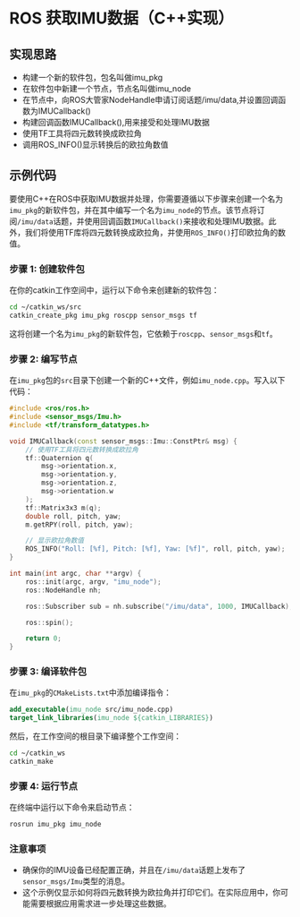 # ROS 获取IMU数据（C++实现）

## 实现思路

- 构建一个新的软件包，包名叫做imu_pkg
- 在软件包中新建一个节点，节点名叫做imu_node
- 在节点中，向ROS大管家NodeHandle申请订阅话题/imu/data,并设置回调函数为IMUCallback()
- 构建回调函数IMUCallback(),用来接受和处理IMU数据
- 使用TF工具将四元数转换成欧拉角
- 调用ROS_INFO()显示转换后的欧拉角数值



## 示例代码

要使用C++在ROS中获取IMU数据并处理，你需要遵循以下步骤来创建一个名为`imu_pkg`的新软件包，并在其中编写一个名为`imu_node`的节点。该节点将订阅`/imu/data`话题，并使用回调函数`IMUCallback()`来接收和处理IMU数据。此外，我们将使用TF库将四元数转换成欧拉角，并使用`ROS_INFO()`打印欧拉角的数值。

### 步骤 1: 创建软件包

在你的catkin工作空间中，运行以下命令来创建新的软件包：

```bash
cd ~/catkin_ws/src
catkin_create_pkg imu_pkg roscpp sensor_msgs tf
```

这将创建一个名为`imu_pkg`的新软件包，它依赖于`roscpp`、`sensor_msgs`和`tf`。

### 步骤 2: 编写节点

在`imu_pkg`包的`src`目录下创建一个新的C++文件，例如`imu_node.cpp`。写入以下代码：

```cpp
#include <ros/ros.h>
#include <sensor_msgs/Imu.h>
#include <tf/transform_datatypes.h>

void IMUCallback(const sensor_msgs::Imu::ConstPtr& msg) {
    // 使用TF工具将四元数转换成欧拉角
    tf::Quaternion q(
        msg->orientation.x,
        msg->orientation.y,
        msg->orientation.z,
        msg->orientation.w
    );
    tf::Matrix3x3 m(q);
    double roll, pitch, yaw;
    m.getRPY(roll, pitch, yaw);

    // 显示欧拉角数值
    ROS_INFO("Roll: [%f], Pitch: [%f], Yaw: [%f]", roll, pitch, yaw);
}

int main(int argc, char **argv) {
    ros::init(argc, argv, "imu_node");
    ros::NodeHandle nh;

    ros::Subscriber sub = nh.subscribe("/imu/data", 1000, IMUCallback);

    ros::spin();

    return 0;
}
```

### 步骤 3: 编译软件包

在`imu_pkg`的`CMakeLists.txt`中添加编译指令：

```cmake
add_executable(imu_node src/imu_node.cpp)
target_link_libraries(imu_node ${catkin_LIBRARIES})
```

然后，在工作空间的根目录下编译整个工作空间：

```bash
cd ~/catkin_ws
catkin_make
```

### 步骤 4: 运行节点

在终端中运行以下命令来启动节点：

```bash
rosrun imu_pkg imu_node
```

### 注意事项

- 确保你的IMU设备已经配置正确，并且在`/imu/data`话题上发布了`sensor_msgs/Imu`类型的消息。
- 这个示例仅显示如何将四元数转换为欧拉角并打印它们。在实际应用中，你可能需要根据应用需求进一步处理这些数据。